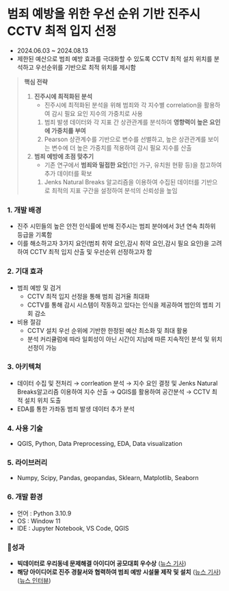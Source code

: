 # 범죄 예방을 위한 우선 순위 기반 진주시 CCTV 최적 입지 선정

- 2024.06.03 ~ 2024.08.13
- 제한된 예산으로 범죄 예방 효과를 극대화할 수 있도록 CCTV 최적 설치 위치를 분석하고 우선순위를 기반으로 최적 위치를 제시함

> **핵심 전략**
> 
> 1. **진주시에 최적화된 분석**
>     - 진주시에 최적화된 분석을 위해 범죄와 각 지수별 correlation을 활용하여 감시 필요 요인 지수의 가중치로 사용
>     1. 범죄 발생 데이터와 각 지표 간 상관관계를 분석하여 **영향력이 높은 요인에 가중치를 부여**
>     2. Pearson 상관계수를 기반으로 변수를 선별하고, 높은 상관관계를 보이는 변수에 더 높은 가중치를 적용하여 감시 필요 지수를 산출
> 2. **범죄 예방에 초점 맞추기**
>     - 기존 연구에서 **범죄와 밀접한 요인**(1인 가구, 유치원 현황 등)을 참고하여 추가 데이터를 확보
>     1. Jenks Natural Breaks 알고리즘을 이용하여 수집된 데이터를 기반으로 최적의 지표 구간을 설정하여 분석의 신뢰성을 높임

### 1. 개발 배경

- 진주 시민들의 높은 안전 인식률에 반해 진주시는 범죄 분야에서 3년 연속 최하위 등급을 기록함
- 이를 해소하고자 3가지 요인(범죄 취약 요인,감시 취약 요인,감시 필요 요인)을 고려하여 CCTV 최적 입지 산출 및 우선순위 선정하고자 함

### 2. 기대 효과

- 범죄 예방 및 검거
    - CCTV 최적 입지 선정을 통해 범죄 검거율 최대화
    - CCTV를 통해 감시 시스템이 작동하고 있다는 인식을 제공하여 범인의 범죄 기회 감소
- 비용 절감
    - CCTV 설치 우선 순위에 기반한 한정된 예산 최소화 및 최대 활용
    - 분석 커리큘럼에 따라 일회성이 아닌 시간이 지남에 따른 지속적인 분석 및 위치 선정이 가능

### 3. 아키텍쳐

- 데이터 수집 및 전처리 → corrleation 분석 → 지수 요인 결정 및 Jenks Natural Breaks알고리즘 이용하여 지수 산출 → QGIS를 활용하여 공간분석 → CCTV 최적 설치 위치 도출
- EDA를 통한 가좌동 범죄 발생 데이터 추가 분석

### 4. 사용 기술

- QGIS, Python, Data Preprocessing, EDA, Data visualization

### 5. 라이브러리

- Numpy, Scipy, Pandas, geopandas, Sklearn, Matplotlib, Seaborn

### 6. 개발 환경

- 언어 : Python 3.10.9
- OS : Window 11
- IDE : Jupyter Notebook, VS Code, QGIS

<aside>


### **🚀성과**

- **빅데이터로 우리동네 문제해결 아이디어 공모대회 우수상** ([뉴스 기사](https://www.ohmynews.com/NWS_Web/View/at_pg.aspx?CNTN_CD=A0003054483))
- **해당 아이디어로 진주 경찰서와 협력하여 범죄 예방 시설물 제작 및 설치** ([뉴스 기사](https://www.veritas-a.com/news/articleView.html?idxno=543978)) ([뉴스 인터뷰](https://www.youtube.com/watch?v=UK2FhQvwLdQ))
</aside>
